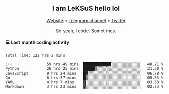 <h2 align="center">I am LeKSuS hello lol</h2>
<div align="center">
  <a href="https://leksus.net">Website</a> •
  <a href="https://t.me/leksus_was_here">Telegram channel</a> •
  <a href="https://twitter.com/___LeKSuS___">Twitter</a>
</div>
<p align="center">So yeah, I code. Sometimes.</p>

#### :computer: Last month coding activity
<!--START_SECTION:waka-->

```text
Total Time: 122 hrs 2 mins

C++               59 hrs 49 mins  ████████████░░░░░░░░░░░░░   48.21 %
Python            26 hrs 25 mins  █████▒░░░░░░░░░░░░░░░░░░░   21.30 %
JavaScript        8 hrs 24 mins   █▓░░░░░░░░░░░░░░░░░░░░░░░   06.78 %
Go                6 hrs 37 mins   █▒░░░░░░░░░░░░░░░░░░░░░░░   05.33 %
YAML              4 hrs 7 mins    ▓░░░░░░░░░░░░░░░░░░░░░░░░   03.33 %
Markdown          3 hrs 23 mins   ▓░░░░░░░░░░░░░░░░░░░░░░░░   02.73 %
```

<!--END_SECTION:waka-->

<!-- flag{4_l0t_0f_1nter35t1ng_th1ng5_4r3_1n_publ1c_d0m41n} -->

